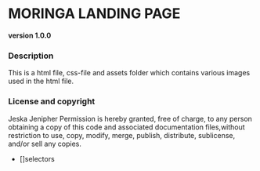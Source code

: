 # MORINGA LANDING PAGE
**version 1.0.0**

### Description
This is a html file, css-file and assets folder which contains various images used in the html file.


### License and copyright
Jeska Jenipher 
Permission is hereby granted, free of charge, to any person obtaining a copy
of this code and associated documentation files,without restriction
to use, copy, modify, merge, publish, distribute, sublicense, and/or sell any
copies. 


- []selectors

